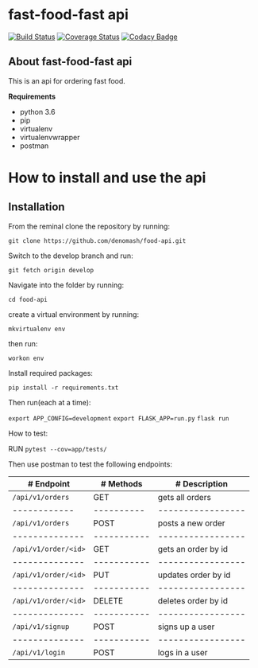 # fast-food-fast api

[![Build Status](https://travis-ci.org/denomash/food-api.svg?branch=ft-place-new-order-route-%23160364056)](https://travis-ci.org/denomash/food-api) [![Coverage Status](https://coveralls.io/repos/github/denomash/food-api/badge.svg?branch=ch-add-tests-160767809)](https://coveralls.io/github/denomash/food-api?branch=ch-add-tests-160767809) [![Codacy Badge](https://api.codacy.com/project/badge/Grade/e0132b28a0ae4584af6057af6a8abd08)](https://www.codacy.com/app/denomash/food-api?utm_source=github.com&amp;utm_medium=referral&amp;utm_content=denomash/food-api&amp;utm_campaign=Badge_Grade)


## About fast-food-fast api
This is an api for ordering fast food.

**Requirements**
* python 3.6
* pip
* virtualenv
* virtualenvwrapper
* postman

 
# How to install and use the api

## Installation
From the reminal clone the repository by running:


`git clone https://github.com/denomash/food-api.git`

Switch to the develop branch and run:


`git fetch origin develop`

Navigate into the folder by running:


`cd food-api`

create a virtual environment by running:


`mkvirtualenv env`

then run:


`workon env`

Install required packages:


`pip install -r requirements.txt`

Then run(each at a time):


`export APP_CONFIG=development`
`export FLASK_APP=run.py`
`flask run`

How to test:


RUN `pytest --cov=app/tests/`

Then use postman to test the following endpoints:

|   # Endpoint       |  # Methods | # Description       |
| -------------      |----------- | ------------------  | 
|`/api/v1/orders`    |   GET      |  gets all orders    |
| ------------       | ---------- | -----------------   |
|`/api/v1/orders`    |   POST     | posts a new order   |
|--------------      |----------- | -----------------   |
|`/api/v1/order/<id>`|   GET      |gets an order by id  |
|--------------      |----------- | -----------------   |
|`/api/v1/order/<id>`|   PUT      |updates order by id  |
|--------------      |----------- | -----------------   |
|`/api/v1/order/<id>`|   DELETE   |deletes order by id  |
|--------------      |----------- | -----------------   |
|`/api/v1/signup`    |   POST     |signs up a user      |
|--------------      |----------- | -----------------   |
|`/api/v1/login`     |   POST     |logs in a user       |